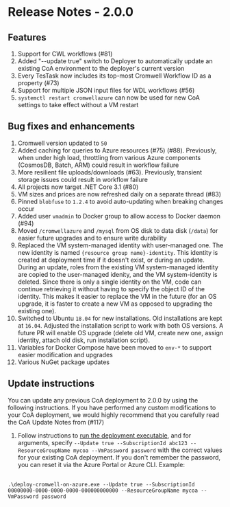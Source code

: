 # Release Notes - 2.0.0
## Features
1.  Support for CWL workflows (#81)
2.  Added "--update true" switch to Deployer to automatically update an existing CoA environment to the deployer's current version
3.  Every TesTask now includes its top-most Cromwell Workflow ID as a property (#73)
4.  Support for multiple JSON input files for WDL workflows (#56)
5.  `systemctl restart cromwellazure` can now be used for new CoA settings to take effect without a VM restart

## Bug fixes and enhancements

1.  Cromwell version updated to `50`
2.  Added caching for queries to Azure resources (#75) (#88).  Previously, when under high load, throttling from various Azure components (CosmosDB, Batch, ARM) could result in workflow failure
3.  More resilient file uploads/downloads (#63).  Previously, transient storage issues could result in workflow failure
4.  All projects now target .NET Core 3.1 (#80)
5.  VM sizes and prices are now refreshed daily on a separate thread (#83)
6.  Pinned `blobfuse` to `1.2.4` to avoid auto-updating when breaking changes occur
7.  Added user `vmadmin` to Docker group to allow access to Docker daemon (#94)
8.  Moved `/cromwellazure` and `/mysql` from OS disk to data disk (`/data`) for easier future upgrades and to ensure write durability
9.  Replaced the VM system-managed identity with user-managed one. The new identity is named `{resource group name}-identity`. This identity is created at deployment time if it doesn't exist, or during an update. During an update, roles from the existing VM system-managed identity are copied to the user-managed idenity, and the VM system-identity is deleted. Since there is only a single identity on the VM, code can continue retrieving it without having to specify the object ID of the identity. This makes it easier to replace the VM in the future (for an OS upgrade, it is faster to create a new VM as opposed to upgrading the existing one).
10.  Switched to Ubuntu `18.04` for new installations. Old installations are kept at `16.04`. Adjusted the installation script to work with both OS versions. A future PR will enable OS upgrade (delete old VM, create new one, assign identity, attach old disk, run installation script).
11.  Variables for Docker Compose have been moved to `env-*` to support easier modification and upgrades
12.  Various NuGet package updates

## Update instructions

You can update any previous CoA deployment to 2.0.0 by using the following instructions.  If you have performed any custom modifications to your CoA deployment, we would highly recommend that you carefully read the CoA Update Notes from (#117)
1.  Follow instructions to [run the deployment executable](https://github.com/microsoft/CromwellOnAzure#run-the-deployment-executable), and for arguments, specify `--Update true --SubscriptionId abc123 --ResourceGroupName mycoa --VmPassword password` with the correct values for your existing CoA deployment. If you don't remember the password, you can reset it via the Azure Portal or Azure CLI.  Example:<br/><br/>
 
`.\deploy-cromwell-on-azure.exe --Update true --SubscriptionId 00000000-0000-0000-0000-000000000000 --ResourceGroupName mycoa --VmPassword password`